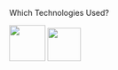 Which Technologies Used? 

<img src="https://lh3.googleusercontent.com/proxy/GlBmww1x44f1347ARUd84Yccwa8NlBGMtq865vW-iTjGBwvQWjro2hhERxw_BDkOIj9S8WKE-BA_iG6OJKP_5uDNOXOBxVVDCQ49BYKs3D1qpJI" width=65 height=65/> <img src="https://2.bp.blogspot.com/-4FdDAKjbAvU/Vpvr1Rl9YfI/AAAAAAAABk0/U-VeLoHK7uo/s1600/photo.jpg" width=60 height=60 />
